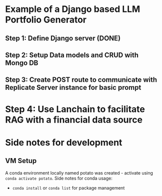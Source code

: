 # Example of a Django based LLM Portfolio Generator

## Step 1: Define Django server (DONE)

## Step 2: Setup Data models and CRUD with Mongo DB

## Step 3: Create POST route to communicate with Replicate Server instance for basic prompt

# Step 4: Use Lanchain to facilitate RAG with a financial data source



# Side notes for development

## VM Setup
A conda environment locally named potato was created - activate using `conda activate potato`.
Side notes for conda usage:
- `conda install` or `conda list` for package management

